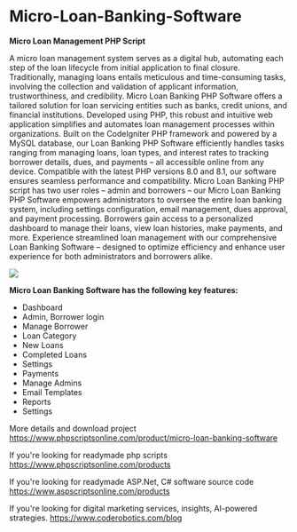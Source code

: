 # Micro-Loan-Banking-Software

<b>Micro Loan Management PHP Script</b>

A micro loan management system serves as a digital hub, automating each step of the loan lifecycle from initial application to final closure. Traditionally, managing loans entails meticulous and time-consuming tasks, involving the collection and validation of applicant information, trustworthiness, and credibility. Micro Loan Banking PHP Software offers a tailored solution for loan servicing entities such as banks, credit unions, and financial institutions. Developed using PHP, this robust and intuitive web application simplifies and automates loan management processes within organizations. Built on the CodeIgniter PHP framework and powered by a MySQL database, our Loan Banking PHP Software efficiently handles tasks ranging from managing loans, loan types, and interest rates to tracking borrower details, dues, and payments – all accessible online from any device. Compatible with the latest PHP versions 8.0 and 8.1, our software ensures seamless performance and compatibility. Micro Loan Banking PHP script has two user roles – admin and borrowers – our Micro Loan Banking PHP Software empowers administrators to oversee the entire loan banking system, including settings configuration, email management, dues approval, and payment processing. Borrowers gain access to a personalized dashboard to manage their loans, view loan histories, make payments, and more. Experience streamlined loan management with our comprehensive Loan Banking Software – designed to optimize efficiency and enhance user experience for both administrators and borrowers alike.

<img src="https://www.phpscriptsonline.com/frontend/assets/templates/1736482107_893324eac134d575b483.webp">

<b>Micro Loan Banking Software has the following key features:</b>

<ul><li>Dashboard</li>
<li>Admin, Borrower login</li>
<li>Manage Borrower</li>
<li>Loan Category</li>
<li>New Loans</li>
<li>Completed Loans</li>
<li>Settings</li>
<li>Payments</li>
<li>Manage Admins</li>
<li>Email Templates</li>
<li>Reports</li>
<li>Settings</li>
</ul>

More details and download project
https://www.phpscriptsonline.com/product/micro-loan-banking-software

If you're looking for readymade php scripts
https://www.phpscriptsonline.com/products

If you're looking for readymade ASP.Net, C# software source code
https://www.aspscriptsonline.com/products

If you're looking for digital marketing services, insights, AI-powered strategies.
https://www.coderobotics.com/blog

